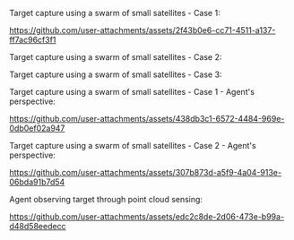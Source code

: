 Target capture using a swarm of small satellites - Case 1:

https://github.com/user-attachments/assets/2f43b0e6-cc71-4511-a137-ff7ac96cf3f1


Target capture using a swarm of small satellites - Case 2:

Target capture using a swarm of small satellites - Case 3:


Target capture using a swarm of small satellites - Case 1 - Agent's perspective:

https://github.com/user-attachments/assets/438db3c1-6572-4484-969e-0db0ef02a947


Target capture using a swarm of small satellites - Case 2 - Agent's perspective:

https://github.com/user-attachments/assets/307b873d-a5f9-4a04-913e-06bda91b7d54


Agent observing target through point cloud sensing:

https://github.com/user-attachments/assets/edc2c8de-2d06-473e-b99a-d48d58eedecc
